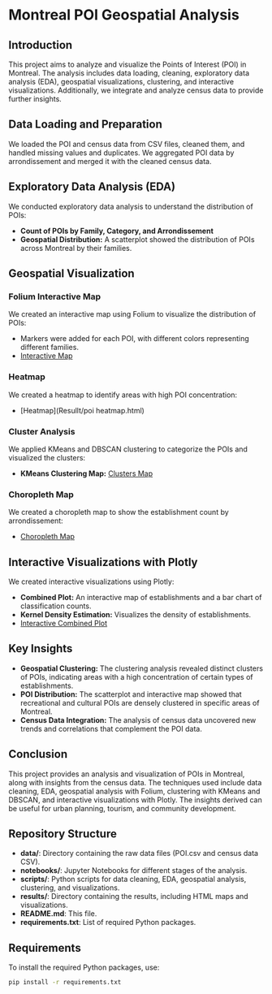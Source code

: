 # Montreal POI Geospatial Analysis

## Introduction

This project aims to analyze and visualize the Points of Interest (POI) in Montreal. The analysis includes data loading, cleaning, exploratory data analysis (EDA), geospatial visualizations, clustering, and interactive visualizations. Additionally, we integrate and analyze census data to provide further insights.

## Data Loading and Preparation

We loaded the POI and census data from CSV files, cleaned them, and handled missing values and duplicates. We aggregated POI data by arrondissement and merged it with the cleaned census data.

## Exploratory Data Analysis (EDA)

We conducted exploratory data analysis to understand the distribution of POIs:
- **Count of POIs by Family, Category, and Arrondissement**
- **Geospatial Distribution:** A scatterplot showed the distribution of POIs across Montreal by their families.

## Geospatial Visualization

### Folium Interactive Map

We created an interactive map using Folium to visualize the distribution of POIs:
- Markers were added for each POI, with different colors representing different families.
- [Interactive Map](Resullt/montreal_establishments.html)

### Heatmap

We created a heatmap to identify areas with high POI concentration:
- [Heatmap](Resullt/poi heatmap.html)

### Cluster Analysis

We applied KMeans and DBSCAN clustering to categorize the POIs and visualized the clusters:
- **KMeans Clustering Map:** [Clusters Map](Resullt/montreal_clusters.html)

### Choropleth Map

We created a choropleth map to show the establishment count by arrondissement:
- [Choropleth Map](Resullt/visualizations/choropleth_map.png)

## Interactive Visualizations with Plotly

We created interactive visualizations using Plotly:
- **Combined Plot:** An interactive map of establishments and a bar chart of classification counts.
- **Kernel Density Estimation:** Visualizes the density of establishments.
- [Interactive Combined Plot](Resullt/interactive_visualizations.html)

## Key Insights

- **Geospatial Clustering:** The clustering analysis revealed distinct clusters of POIs, indicating areas with a high concentration of certain types of establishments.
- **POI Distribution:** The scatterplot and interactive map showed that recreational and cultural POIs are densely clustered in specific areas of Montreal.
- **Census Data Integration:** The analysis of census data uncovered new trends and correlations that complement the POI data.

## Conclusion

This project provides an analysis and visualization of POIs in Montreal, along with insights from the census data. The techniques used include data cleaning, EDA, geospatial analysis with Folium, clustering with KMeans and DBSCAN, and interactive visualizations with Plotly. The insights derived can be useful for urban planning, tourism, and community development.

## Repository Structure

- **data/**: Directory containing the raw data files (POI.csv and census data CSV).
- **notebooks/**: Jupyter Notebooks for different stages of the analysis.
- **scripts/**: Python scripts for data cleaning, EDA, geospatial analysis, clustering, and visualizations.
- **results/**: Directory containing the results, including HTML maps and visualizations.
- **README.md**: This file.
- **requirements.txt**: List of required Python packages.

## Requirements

To install the required Python packages, use:

```sh
pip install -r requirements.txt
